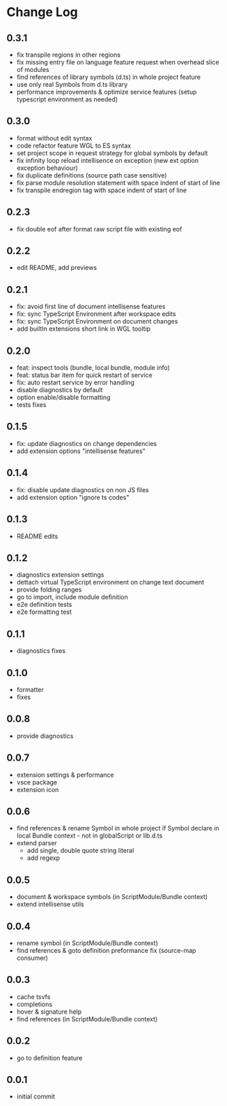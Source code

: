 # Change Log

## 0.3.1

- fix transpile regions in other regions
- fix missing entry file on language feature request when overhead slice of modules
- find references of library symbols (d.ts) in whole project feature
- use only real Symbols from d.ts library
- performance improvements & optimize service features (setup typescript environment as needed)

## 0.3.0

- format without edit syntax
- code refactor feature WGL to ES syntax
- set project scope in request strategy for global symbols by default 
- fix infinity loop reload intellisence on exception (new ext option exception behaviour)
- fix duplicate definitions (source path case sensitive)
- fix parse module resolution statement with space indent of start of line
- fix transpile endregion tag with space indent of start of line

## 0.2.3

- fix double eof after format raw script file with existing eof

## 0.2.2

- edit README, add previews

## 0.2.1

- fix: avoid first line of document intellisense features
- fix: sync TypeScript Environment after workspace edits
- fix: sync TypeScript Environment on document changes
- add builtIn extensions short link in WGL tooltip

## 0.2.0

- feat: inspect tools (bundle, local bundle, module info)
- feat: status bar item for quick restart of service
- fix: auto restart service by error handling
- disable diagnostics by default
- option enable/disable formatting
- tests fixes

## 0.1.5

- fix: update diagnostics on change dependencies
- add extension options "intellisense features"

## 0.1.4

- fix: disable update diagnostics on non JS files
- add extension option "ignore ts codes"

## 0.1.3

- README edits

## 0.1.2

- diagnostics extension settings
- dettach virtual TypeScript environment on change text document
- provide folding ranges
- go to import, include module definition
- e2e definition tests
- e2e formatting test

## 0.1.1

- diagnostics fixes

## 0.1.0

- formatter
- fixes

## 0.0.8

- provide diagnostics

## 0.0.7

- extension settings & performance
- vsce package
- extension icon

## 0.0.6

- find references & rename Symbol in whole project if Symbol declare in local Bundle context - not in globalScript or lib.d.ts
- extend parser 
  - add single, double quote string literal
  - add regexp

## 0.0.5

- document & workspace symbols (in ScriptModule/Bundle context)
- extend intellisense utils

## 0.0.4

- rename symbol (in ScriptModule/Bundle context)
- find references & goto definition preformance fix (source-map consumer)

## 0.0.3

- cache tsvfs
- completions
- hover & signature help
- find references (in ScriptModule/Bundle context)

## 0.0.2

- go to definition feature

## 0.0.1

- initial commit
